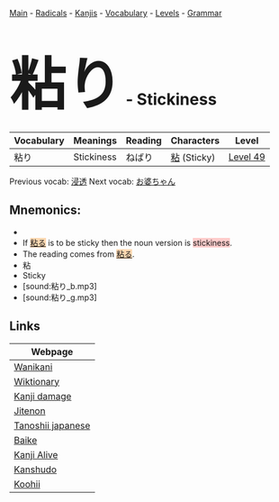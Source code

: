 <style> bigfont {font-size: 100px}</style>
[Main](../README.md) -
[Radicals](../radicals.md) -
[Kanjis](../kanjis.md) -
[Vocabulary](../vocabulary.md) -
[Levels](../levels.md) -
[Grammar](../grammar.md)
# <bigfont> 粘り</bigfont> - Stickiness 

| Vocabulary | Meanings | Reading | Characters | Level |
| --- | --- | --- | --- | --- |
| 粘り | Stickiness | ねばり |  [粘](../kanjis/粘.md) (Sticky) | [Level 49](../levels/wk_level49.md) |

Previous vocab: [浸透](浸透.md) Next vocab: [お婆ちゃん](お婆ちゃん.md) 

## Mnemonics:

* 
* If <span style="background-color:#fed8b1"> [粘る](https://jisho.org/search/粘る)</span> is to be sticky then the noun version is <span style="background-color:#ffcccb"> stickiness</span>.
* The reading comes from <span style="background-color:#fed8b1"> [粘る](https://jisho.org/search/粘る)</span>.
* 粘
* Sticky
* [sound:粘り_b.mp3]
* [sound:粘り_g.mp3]


## Links 

| Webpage |
| --- |
| [Wanikani          ](https://www.wanikani.com/kanji/粘り) |
| [Wiktionary        ](https://en.wiktionary.org/wiki/粘り) |
| [Kanji damage      ](http://www.kanjidamage.com/kanji/search?utf8=✓&q=粘り) |
| [Jitenon           ](https://jitenon.com/kanji/粘り) |
| [Tanoshii japanese ](https://www.tanoshiijapanese.com/dictionary/kanji.cfm?k=粘り) |
| [Baike             ](https://baike.baidu.com/item/粘り) |
| [Kanji Alive       ](https://app.kanjialive.com/粘り) |
| [Kanshudo          ](https://www.kanshudo.com/searchmn?q=粘り) |
| [Koohii            ](https://kanji.koohii.com/study/kanji/粘り) |
